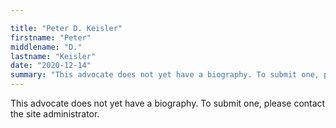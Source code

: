 ```yaml
---

title: "Peter D. Keisler"
firstname: "Peter"
middlename: "D."
lastname: "Keisler"
date: "2020-12-14"
summary: "This advocate does not yet have a biography. To submit one, please contact the site administrator."
---
```

This advocate does not yet have a biography. To submit one, please contact the site administrator.

